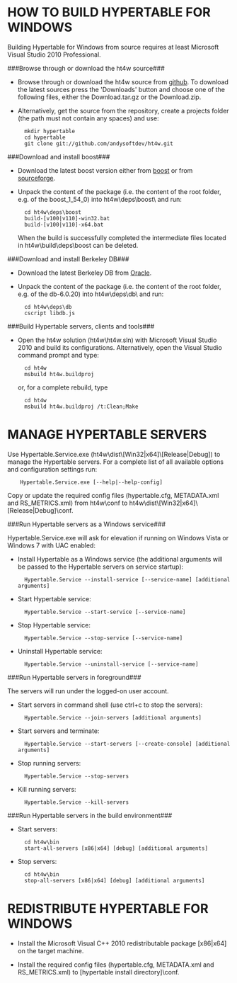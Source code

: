 HOW TO BUILD HYPERTABLE FOR WINDOWS
===================================

Building Hypertable for Windows from source requires at least Microsoft Visual Studio 2010 Professional.

###Browse through or download the ht4w source###

* Browse through or download the ht4w source from [github](http://github.com/andysoftdev/ht4w).
  To download the latest sources press the 'Downloads' button and choose one of the following files, either the
  Download.tar.gz or the Download.zip.
  
* Alternatively, get the source from the repository, create a projects folder (the path must not contain any spaces) and use:

		mkdir hypertable
		cd hypertable
		git clone git://github.com/andysoftdev/ht4w.git


###Download and install boost###

* Download the latest boost version either from [boost](http://www.boost.org/users/download/)
  or from [sourceforge](http://sourceforge.net/projects/boost/files/boost/).

* Unpack the content of the package (i.e. the content of the root folder, e.g. of the boost_1_54_0\) into ht4w\deps\boost\ and run:

		cd ht4w\deps\boost
		build-[v100|v110]-win32.bat
		build-[v100|v110]-x64.bat
  When the build is successfully completed the intermediate files located in ht4w\build\deps\boost can be deleted.


###Download and install Berkeley DB###

* Download the latest Berkeley DB from [Oracle](http://www.oracle.com/technetwork/database/berkeleydb/downloads/index.html).

* Unpack the content of the package (i.e. the content of the root folder, e.g. of the db-6.0.20\) into ht4w\deps\db\ and run:

		cd ht4w\deps\db
		cscript libdb.js


###Build Hypertable servers, clients and tools###

* Open the ht4w solution (ht4w\ht4w.sln) with Microsoft Visual Studio 2010 and build its configurations. Alternatively, open the Visual Studio command prompt and type:

		cd ht4w
		msbuild ht4w.buildproj
  or, for a complete rebuild, type

		cd ht4w
		msbuild ht4w.buildproj /t:Clean;Make


MANAGE HYPERTABLE SERVERS
=========================

Use Hypertable.Service.exe (ht4w\\dist\\\[Win32|x64]\\\[Release|Debug]) to manage the Hypertable servers. For a complete list
of all available options and configuration settings run:

		Hypertable.Service.exe [--help|--help-config]

Copy or update the required config files (hypertable.cfg, METADATA.xml and RS_METRICS.xml) from ht4w\\conf to ht4w\\dist\\\[Win32|x64]\\\[Release|Debug]\\conf.


###Run Hypertable servers as a Windows service###

Hypertable.Service.exe will ask for elevation if running on Windows Vista or Windows 7 with UAC enabled:

* Install Hypertable as a Windows service (the additional arguments will be passed to the Hypertable servers on service startup):

		Hypertable.Service --install-service [--service-name] [additional arguments]

* Start Hypertable service:

		Hypertable.Service --start-service [--service-name]

* Stop Hypertable service:

		Hypertable.Service --stop-service [--service-name]

* Uninstall Hypertable service:

		Hypertable.Service --uninstall-service [--service-name]


###Run Hypertable servers in foreground###

The servers will run under the logged-on user account.

* Start servers in command shell (use ctrl+c to stop the servers):

		Hypertable.Service --join-servers [additional arguments]

* Start servers and terminate:

		Hypertable.Service --start-servers [--create-console] [additional arguments]

* Stop running servers:

		Hypertable.Service --stop-servers

* Kill running servers:

		Hypertable.Service --kill-servers


###Run Hypertable servers in the build environment###

* Start servers:

		cd ht4w\bin
		start-all-servers [x86|x64] [debug] [additional arguments]

* Stop servers:

		cd ht4w\bin
		stop-all-servers [x86|x64] [debug] [additional arguments]


REDISTRIBUTE HYPERTABLE FOR WINDOWS
===================================

* Install the Microsoft Visual C++ 2010 redistributable package [x86|x64] on the target machine.

* Install the required config files (hypertable.cfg, METADATA.xml and RS_METRICS.xml) to [hypertable install directory]\\conf.